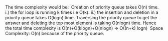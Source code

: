 The time complexity would be:
​
Creation of priority queue takes O(n) time.
i.) the for loop is running k times i.e O(k).
ii.) the insertion and deletion in a priority queue takes O(logn) time.
Traversing the priority queue to get the answer and deleting the top most element is taking O(nlogn) time.
Hence the total time complexity is O(n)+O(klogn)+O(nlogn)
=> O((n+k) logn)
​
Space Complexity: O(n) because of the priority queue.